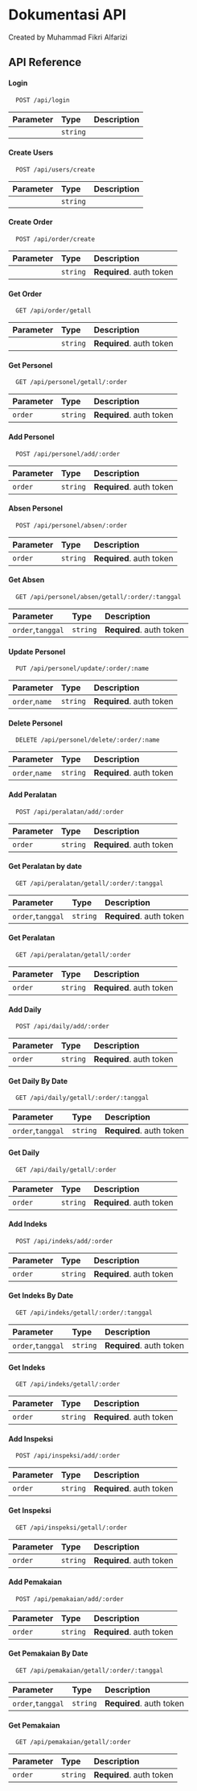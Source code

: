 
# Dokumentasi API

Created by Muhammad Fikri Alfarizi


## API Reference

#### Login

```http
  POST /api/login
```

| Parameter | Type     | Description                |
| :-------- | :------- | :------------------------- |
| | `string` | |

#### Create Users

```http
  POST /api/users/create
```

| Parameter | Type     | Description                |
| :-------- | :------- | :------------------------- |
| | `string` | |

#### Create Order

```http
  POST /api/order/create
```

| Parameter | Type     | Description                       |
| :-------- | :------- | :-------------------------------- |
|       | `string` | **Required**. auth token |

#### Get Order

```http
  GET /api/order/getall
```

| Parameter | Type     | Description                       |
| :-------- | :------- | :-------------------------------- |
|       | `string` | **Required**. auth token |

#### Get Personel

```http
  GET /api/personel/getall/:order
```

| Parameter | Type     | Description                       |
| :-------- | :------- | :-------------------------------- |
|   `order`    | `string` | **Required**. auth token |

#### Add Personel

```http
  POST /api/personel/add/:order
```

| Parameter | Type     | Description                       |
| :-------- | :------- | :-------------------------------- |
|    `order`   | `string` | **Required**. auth token |


#### Absen Personel

```http
  POST /api/personel/absen/:order
```

| Parameter | Type     | Description                       |
| :-------- | :------- | :-------------------------------- |
|    `order`   | `string` | **Required**. auth token |


#### Get Absen

```http
  GET /api/personel/absen/getall/:order/:tanggal
```

| Parameter | Type     | Description                       |
| :-------- | :------- | :-------------------------------- |
|    `order`,`tanggal`   | `string` | **Required**. auth token |

#### Update Personel

```http
  PUT /api/personel/update/:order/:name
```

| Parameter | Type     | Description                       |
| :-------- | :------- | :-------------------------------- |
|    `order`,`name`   | `string` | **Required**. auth token |


#### Delete Personel

```http
  DELETE /api/personel/delete/:order/:name
```

| Parameter | Type     | Description                       |
| :-------- | :------- | :-------------------------------- |
|    `order`,`name`   | `string` | **Required**. auth token |

#### Add Peralatan

```http
  POST /api/peralatan/add/:order
```

| Parameter | Type     | Description                       |
| :-------- | :------- | :-------------------------------- |
|    `order`   | `string` | **Required**. auth token |

#### Get Peralatan by date

```http
  GET /api/peralatan/getall/:order/:tanggal
```

| Parameter | Type     | Description                       |
| :-------- | :------- | :-------------------------------- |
|    `order`,`tanggal`   | `string` | **Required**. auth token |

#### Get Peralatan

```http
  GET /api/peralatan/getall/:order
```

| Parameter | Type     | Description                       |
| :-------- | :------- | :-------------------------------- |
|    `order`   | `string` | **Required**. auth token |


#### Add Daily

```http
  POST /api/daily/add/:order
```

| Parameter | Type     | Description                       |
| :-------- | :------- | :-------------------------------- |
|    `order`   | `string` | **Required**. auth token |

#### Get Daily By Date

```http
  GET /api/daily/getall/:order/:tanggal
```

| Parameter | Type     | Description                       |
| :-------- | :------- | :-------------------------------- |
|    `order`,`tanggal`   | `string` | **Required**. auth token |

#### Get Daily

```http
  GET /api/daily/getall/:order
```

| Parameter | Type     | Description                       |
| :-------- | :------- | :-------------------------------- |
|    `order`   | `string` | **Required**. auth token |


#### Add Indeks

```http
  POST /api/indeks/add/:order
```

| Parameter | Type     | Description                       |
| :-------- | :------- | :-------------------------------- |
|    `order`   | `string` | **Required**. auth token |

#### Get Indeks By Date

```http
  GET /api/indeks/getall/:order/:tanggal
```

| Parameter | Type     | Description                       |
| :-------- | :------- | :-------------------------------- |
|    `order`,`tanggal`   | `string` | **Required**. auth token |

#### Get Indeks

```http
  GET /api/indeks/getall/:order
```

| Parameter | Type     | Description                       |
| :-------- | :------- | :-------------------------------- |
|    `order`   | `string` | **Required**. auth token |


#### Add Inspeksi

```http
  POST /api/inspeksi/add/:order
```

| Parameter | Type     | Description                       |
| :-------- | :------- | :-------------------------------- |
|    `order`   | `string` | **Required**. auth token |



#### Get Inspeksi

```http
  GET /api/inspeksi/getall/:order
```

| Parameter | Type     | Description                       |
| :-------- | :------- | :-------------------------------- |
|    `order`   | `string` | **Required**. auth token |


#### Add Pemakaian

```http
  POST /api/pemakaian/add/:order
```

| Parameter | Type     | Description                       |
| :-------- | :------- | :-------------------------------- |
|    `order`   | `string` | **Required**. auth token |

#### Get Pemakaian By Date

```http
  GET /api/pemakaian/getall/:order/:tanggal
```

| Parameter | Type     | Description                       |
| :-------- | :------- | :-------------------------------- |
|    `order`,`tanggal`   | `string` | **Required**. auth token |

#### Get Pemakaian

```http
  GET /api/pemakaian/getall/:order
```

| Parameter | Type     | Description                       |
| :-------- | :------- | :-------------------------------- |
|    `order`   | `string` | **Required**. auth token |